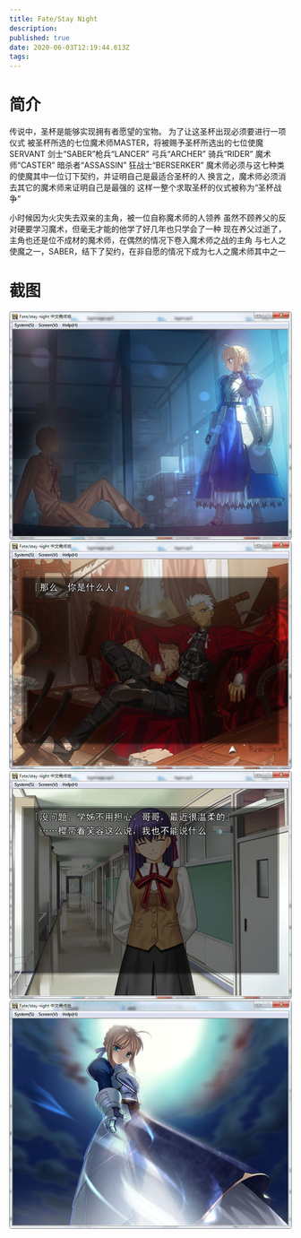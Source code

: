 ```yaml
---
title: Fate/Stay Night
description: 
published: true
date: 2020-06-03T12:19:44.613Z
tags: 
---
```


# 简介
传说中，圣杯是能够实现拥有者愿望的宝物。
为了让这圣杯出现必须要进行一项仪式
被圣杯所选的七位魔术师MASTER，将被赐予圣杯所选出的七位使魔SERVANT
剑士“SABER”枪兵“LANCER” 弓兵“ARCHER” 骑兵“RIDER” 魔术师“CASTER” 暗杀者“ASSASSIN” 狂战士“BERSERKER”
魔术师必须与这七种类的使魔其中一位订下契约，并证明自己是最适合圣杯的人
换言之，魔术师必须消去其它的魔术师来证明自己是最强的
这样一整个求取圣杯的仪式被称为“圣杯战争”

小时候因为火灾失去双亲的主角，被一位自称魔术师的人领养
虽然不顾养父的反对硬要学习魔术，但毫无才能的他学了好几年也只学会了一种
现在养父过逝了，主角也还是位不成材的魔术师，在偶然的情况下卷入魔术师之战的主角
与七人之使魔之一，SABER，结下了契约，在非自愿的情况下成为七人之魔术师其中之一

# 截图
![1.jpg](/pic/fate/stay_night/1.jpg)
![2.jpg](/pic/fate/stay_night/2.jpg)
![3.jpg](/pic/fate/stay_night/3.jpg)
![4.jpg](/pic/fate/stay_night/4.jpg)
